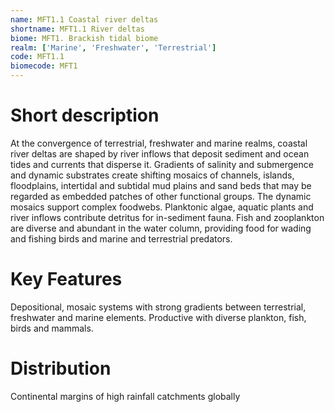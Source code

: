 ```yaml
---
name: MFT1.1 Coastal river deltas
shortname: MFT1.1 River deltas
biome: MFT1. Brackish tidal biome
realm: ['Marine', 'Freshwater', 'Terrestrial']
code: MFT1.1
biomecode: MFT1
---
```

# Short description

At the convergence of terrestrial, freshwater and marine realms, coastal river deltas are shaped by river inflows that deposit sediment and ocean tides and currents that disperse it. Gradients of salinity and submergence and dynamic substrates create shifting mosaics of channels, islands, floodplains, intertidal and subtidal mud plains and sand beds that may be regarded as embedded patches of other functional groups. The dynamic mosaics support complex foodwebs. Planktonic algae, aquatic plants and river inflows contribute detritus for in-sediment fauna. Fish and zooplankton are diverse and abundant in the water column, providing food for wading and fishing birds and marine and terrestrial predators.

# Key Features

Depositional, mosaic systems with strong gradients between terrestrial, freshwater and marine elements. Productive with diverse plankton, fish, birds and mammals.

# Distribution

Continental margins of high rainfall catchments globally
